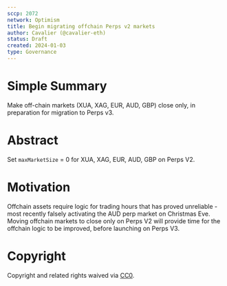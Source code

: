 ```yaml
---
sccp: 2072
network: Optimism
title: Begin migrating offchain Perps v2 markets
author: Cavalier (@cavalier-eth)
status: Draft
created: 2024-01-03
type: Governance
---
```


# Simple Summary
Make off-chain markets (XUA, XAG, EUR, AUD, GBP) close only, in preparation for migration to Perps v3.

# Abstract
Set `maxMarketSize` = 0 for XUA, XAG, EUR, AUD, GBP on Perps V2.

# Motivation
Offchain assets require logic for trading hours that has proved unreliable - most recently falsely activating the AUD perp market on Christmas Eve. Moving offchain markets to close only on Perps V2 will provide time for the offchain logic to be improved, before launching on Perps V3. 

# Copyright

Copyright and related rights waived via [CC0](https://creativecommons.org/publicdomain/zero/1.0/).


